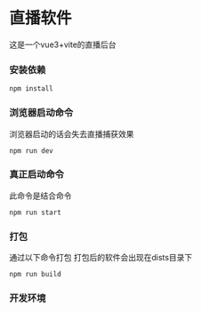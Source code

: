# 直播软件

这是一个vue3+vite的直播后台




### 安装依赖
``` 
npm install
```

### 浏览器启动命令
浏览器启动的话会失去直播捕获效果
```
npm run dev
```
### 真正启动命令
此命令是结合命令
```
npm run start
```
### 打包
通过以下命令打包 打包后的软件会出现在dists目录下
```
npm run build
```
### 开发环境

